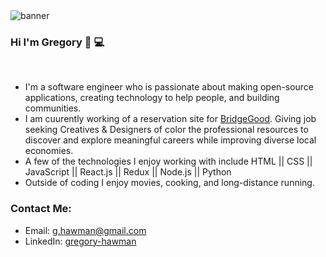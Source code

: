 <img src='https://media-exp1.licdn.com/dms/image/C5616AQHY7pRKv8HC9A/profile-displaybackgroundimage-shrink_350_1400/0?e=1605744000&v=beta&t=P7vYr__o32PYEFkQKaT-33o3x-bSE6AhFtcOdVI_GTY' alt='banner'>

### Hi I'm Gregory 👋 💻
<br>

- I'm a software engineer who is passionate about making open-source applications, creating technology to help people, and building communities.
- I am cuurently working of a reservation site for <a href="https://www.BridgeGood.org">BridgeGood</a>. Giving job seeking Creatives & Designers of color the professional resources to discover and explore meaningful careers while improving diverse local economies.
- A few of the technologies I enjoy working with include HTML || CSS || JavaScript || React.js || Redux || Node.js || Python
- Outside of coding I enjoy movies, cooking, and long-distance running.

### Contact Me:
- Email: g.hawman@gmail.com
- LinkedIn: <a href="https://www.linkedin.com/in/gregory-hawman/">gregory-hawman</a>

<!--
**Gregory-Hawman/Gregory-Hawman** is a ✨ _special_ ✨ repository because its `README.md` (this file) appears on your GitHub profile.

Here are some ideas to get you started:

- 🔭 I’m currently working on ...
- 🌱 I’m currently learning ...
- 👯 I’m looking to collaborate on ...
- 🤔 I’m looking for help with ...
- 💬 Ask me about ...
- 📫 How to reach me: ...
- 😄 Pronouns: ...
- ⚡ Fun fact: ...
-->
